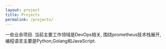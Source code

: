 ```yaml
---
layout: project
title: Projects
permalink: /projects/
---
```


一些业余项目. 当前主要工作领域是DevOps相关, 围绕prometheus技术栈展开, 编程语言主要是Python,Golang和JavaScript.
